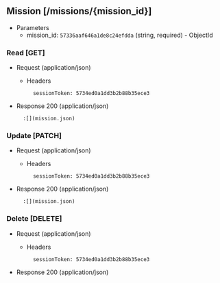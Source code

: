 ## Mission [/missions/{mission_id}]

+ Parameters
    + mission_id: `57336aaf646a1de8c24efdda` (string, required) - ObjectId

### Read [GET]

+ Request (application/json)

    + Headers

            sessionToken: 5734ed0a1dd3b2b88b35ece3

+ Response 200 (application/json)

        :[](mission.json)

### Update [PATCH]

+ Request (application/json)

    + Headers

            sessionToken: 5734ed0a1dd3b2b88b35ece3

+ Response 200 (application/json)

        :[](mission.json)

### Delete [DELETE]

+ Request (application/json)

    + Headers

            sessionToken: 5734ed0a1dd3b2b88b35ece3

+ Response 200 (application/json)
